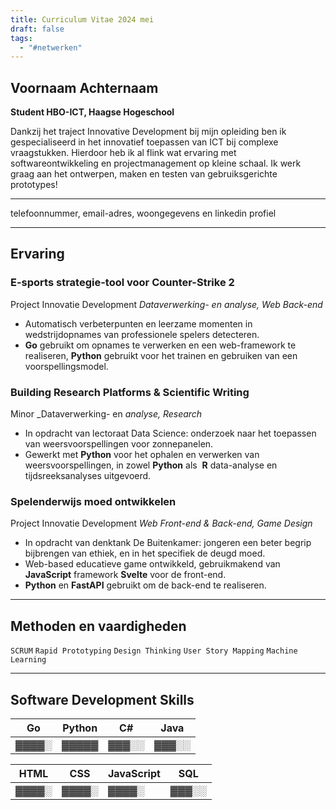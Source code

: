 ```yaml
---
title: Curriculum Vitae 2024 mei
draft: false
tags:
  - "#netwerken"
---
```

 ## Voornaam Achternaam
**Student HBO-ICT, Haagse Hogeschool**

Dankzij het traject Innovative Development bij mijn opleiding ben ik gespecialiseerd in het innovatief toepassen van ICT bij complexe vraagstukken. Hierdoor heb ik al flink wat ervaring met softwareontwikkeling en projectmanagement op kleine schaal. Ik werk graag aan het ontwerpen, maken en testen van gebruiksgerichte prototypes!

---
telefoonnummer, email-adres, woongegevens en linkedin profiel

---
## Ervaring

### E-sports strategie-tool voor Counter-Strike 2
Project Innovatie Development
_Dataverwerking- en analyse, Web Back-end_
- Automatisch verbeterpunten en leerzame momenten in wedstrijdopnames van professionele spelers detecteren.
- **Go** gebruikt om opnames te verwerken en een web-framework te realiseren, **Python** gebruikt voor het trainen en gebruiken van een voorspellingsmodel.

### Building Research Platforms & Scientific Writing
Minor
_Dataverwerking- en _analyse, Research_
- In opdracht van lectoraat Data Science: onderzoek naar het toepassen van weersvoorspellingen voor zonnepanelen.
- Gewerkt met **Python** voor het ophalen en verwerken van weersvoorspellingen, in zowel **Python** als  **R** data-analyse en tijdsreeksanalyses uitgevoerd.

### Spelenderwijs moed ontwikkelen
Project Innovatie Development
_Web Front-end & Back-end, Game Design_
- In opdracht van denktank De Buitenkamer: jongeren een beter begrip bijbrengen van ethiek, en in het specifiek de deugd moed.
- Web-based educatieve game ontwikkeld, gebruikmakend van **JavaScript** framework **Svelte** voor de front-end.
- **Python** en **FastAPI** gebruikt om de back-end te realiseren.

---
## Methoden en vaardigheden
`SCRUM` `Rapid Prototyping` `Design Thinking` `User Story Mapping` `Machine Learning`

---
## Software Development Skills
| Go    | Python  | C#    | Java  |
| ----- | ------- | ----- | ----- |
| ▓▓▓▓░ |  ▓▓▓▓▓  | ▓▓▓░░ | ▓▓▓░░ |

| HTML  | CSS   | JavaScript | SQL   |
| ----- | ----- | ---------- | ----- |
| ▓▓▓▓░ | ▓▓▓▓░ | ▓▓▓▓░      | ▓▓▓░░ |
